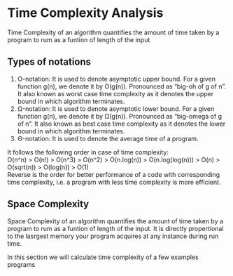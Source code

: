# Time Complexity Analysis

Time Complexity of an algorithm quantifies the amount of time taken by a program to rum as a funtion of length of the input

## Types of notations

1. O-notation: It is used to denote asymptotic upper bound. For a given function g(n), we denote it by O(g(n)). Pronounced as “big-oh of g of n”. It also known as worst case time complexity as it denotes the upper bound in which algorithm terminates.
2. Ω-notation: It is used to denote asymptotic lower bound. For a given function g(n), we denote it by Ω(g(n)). Pronounced as “big-omega of g of n”. It also known as best case time complexity as it denotes the lower bound in which algorithm terminates.
3. Θ-notation: It is used to denote the average time of a program.

It follows the following order in case of time complexity:<br/>
O(n^n) > O(n!) > O(n^3) > O(n^2) > O(n.log(n)) > O(n.log(log(n))) > O(n) > O(sqrt(n)) > O(log(n)) > O(1)<br/>
Reverse is the order for better performance of a code with corresponding time complexity, i.e. a program with less time complexity is more
efficient.

## Space Complexity

Space Complexity of an algorithm quantifies the amount of time taken by a program to rum as a funtion of length of the input. It is directly propertional to the lasrgest memory your program acquires at any instance during run time.

In this section we will calculate time complexity of a few examples programs
